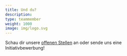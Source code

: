 ```yaml
---
title: Und du?
description:
type: teammember
weight: 1000
image: img/logo.svg
---
```

Schau dir unsere [offenen Stellen](/de/jobs/) an oder sende uns eine Initiativbewerbung!
